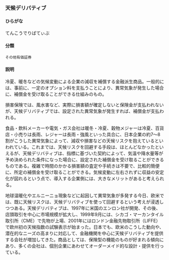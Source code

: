 <div style="display:none;">

## [あ行](securities-terms?id=あ行)
## [か行](securities-terms?id=か行)
## [さ行](securities-terms?id=さ行)
## [た行](securities-terms?id=た行)

</div>

### 天候デリバティブ

#### ひらがな

てんこうでりばてぃぶ

#### 分類

`その他有価証券`

#### 説明

冷夏、暖冬などの気候変動による企業の減収を補償する金融派生商品。一般的には、事前に、一定のオプション料を支払うことにより、異常気象が発生した場合に、補償金を受け取ることができる仕組みのもの。
損害保険では、風水害など、実際に損害額が確定しないと保険金が支払われないが、天候デリバティブでは、設定された異常気象が発生すれば、補償金が支払われる。
食品・飲料メーカーや電気・ガス会社は暖冬・冷夏、穀物メジャーは冷夏、百貨店・小売りは長雨、レジャーは長雨・強風といった具合に、日本企業の約7～8割がこうした異常気象によって、減収や損害などの天候リスクを抱えているといわれている。これまでは、天候リスクを回避する手段は、ほとんどなかったといえるが、天候デリバティブは、指標に基づいた契約によって、気温や降水量等が予め決められた条件になった場合に、設定された補償金を受け取ることができるものである。複雑で時間のかかる損害額の査定や手続きは不要で、比較的簡便に、所定の補償金を受け取ることができる。気候変動に左右されずに収益の安定化が図れるという点で、導入する企業側には、大きなメリットがあると考えられる。
地球温暖化やエルニーニョ現象などに起因して異常気象が多発する今日、欧米では、既に天候リスクは、天候デリバティブを使って回避するという考えが浸透しつつある。天候デリバティブは、1997年に米国のエンロン社が開発、その後、店頭取引を中心に市場規模が拡大し、1999年9月には、シカゴ・マーカンタイル取引所（CME）で先物が上場、2001年にはロンドン金融先物取引所（LIFFE）で欧州初の天候指数の試験表示が始まった。日本でも、欧米のこうした動向や、潜在的なニーズの高まりに対応して、金融機関を中心に天候デリバティブを提供する会社が増加してきた。商品としては、保険型の機能のものが好まれる傾向にあり、多くの会社は、個別企業にあわせてオーダーメイド的な設計・提供を行っている。

<div style="display:none;">

## [な行](securities-terms?id=な行)
## [は行](securities-terms?id=は行)
## [ま行](securities-terms?id=ま行)
## [や行](securities-terms?id=や行)
## [ら行](securities-terms?id=ら行)
## [わ行](securities-terms?id=わ行)
## [英数字・記号](securities-terms?id=英数字・記号)

</div>


